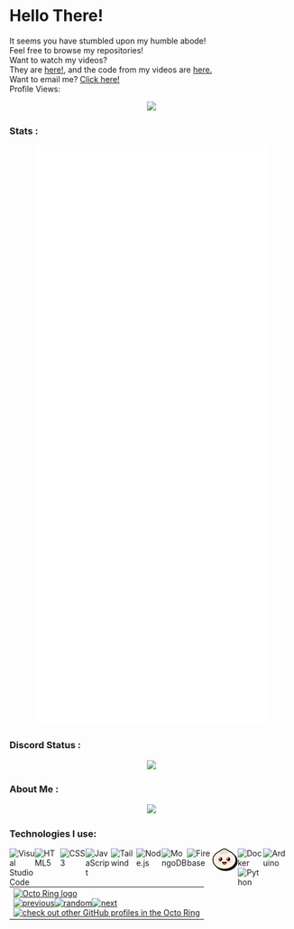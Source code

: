# Hello There!
It seems you have stumbled upon my humble abode!</br>
Feel free to browse my repositories!</br>
Want to watch my videos? </br>
They are [here!](https://deva.nom.za/yt),
and the code from my videos are [here.](https://github.com/42pb/videos)
</br>
Want to email me? 
[Click here!](mailto:admin@coderrrrr.site?subject=Hi%20there!)
</br>
Profile Views: </br>

<p align="center"> 
  <a href="https://github.com/turbomaster95" alt="Deva's GitHub">
    <img src="https://count.getloli.com/@coderrrrr?name=coderrrrr&theme=rule34&padding=7&offset=0&align=top&scale=0.8&pixelated=1&darkmode=0" />
    <!-- <img src="https://komarev.com/ghpvc/?username=turbomaster95&label=Profile%20views&color=0e75b6&style=flat" /> -->
  </a>
</p>

### Stats :
</details>
<!-- <p align='center'><a href="#"><img height=auto width=auto src="https://streak-stats.demolab.com?user=turbomaster95&theme=dark" height="1000px"/></a></p> -->
<p align='center'><a href="#"><img height=auto width=auto src="https://raw.githubusercontent.com/turbomaster95/turbomaster95/main/github-metrics.svg" height="1000px"/></a></p>

### Discord Status :
<!-- <img height=auto width=auto src="https://discord.c99.nl/widget/theme-1/765881288740569088.png" height="1000px"/> -->
</details>
<p align='center'><a href="https://discord.com/users/765881288740569088"><img height=auto width=auto src="https://lanyard.cnrad.dev/api/765881288740569088?theme=dark&showDisplayName=true"/></a></p>

### About Me :
</details>
<p align='center'><a href="#"><img height=auto width=auto src="https://readme-typing-svg.demolab.com?font=Fira+Code&duration=3000&pause=1000&width=435&lines=I+do+Python;I+do+HTML;I+do+CSS;I+do+JS" height="1000px"/></a></p>

### Technologies I use:
[<img align="left" alt="Visual Studio Code" width="45px" src="https://www.svgrepo.com/show/354522/visual-studio-code.svg" />](#)
[<img align="left" alt="HTML5" width="45px" src="https://www.vectorlogo.zone/logos/w3_html5/w3_html5-icon.svg" />](#)
[<img align="left" alt="CSS3" width="45px" src="https://www.vectorlogo.zone/logos/w3_css/w3_css-icon.svg" />](#)
[<img align="left" alt="JavaScript" width="45px" src="https://www.svgrepo.com/show/353925/javascript.svg" />](#)
[<img align="left" alt="Tailwind" width="45px" src="https://upload.wikimedia.org/wikipedia/commons/d/d5/Tailwind_CSS_Logo.svg" />](#)
[<img align="left" alt="Node.js" width="45px" src="https://www.svgrepo.com/show/378837/node.svg" />](#)
[<img align="left" alt="MongoDB" width="45px" src="https://www.vectorlogo.zone/logos/mongodb/mongodb-icon.svg" />](#)
[<img align="left" alt="Firebase" width="45px" src="https://www.vectorlogo.zone/logos/firebase/firebase-icon.svg" />](#)
[<img align="left" alt="BunJS" width="45px" src="https://github.com/bestofjs/bestofjs/blob/master/apps/bestofjs-nextjs/public/logos/bun.svg" />](#)
[<img align="left" alt="Docker" width="45px" src="https://www.vectorlogo.zone/logos/docker/docker-official.svg" />](#)
[<img align="left" alt="Arduino" width="45px" src="https://www.vectorlogo.zone/logos/arduino/arduino-icon.svg" />](#)
[<img align="left" alt="Python" width="45px" src="https://www.vectorlogo.zone/logos/python/python-icon.svg" />](#)

</br>
</br>
</br>

<table><tbody><tr><td><a href="https://octo-ring.com/"><img src="https://octo-ring.com/static/img/widget/top.png" width="99%" alt="Octo Ring logo" align="top"></a><br><a href="https://octo-ring.com/p/turbomaster95/prev"><img src="https://octo-ring.com/static/img/widget/prev.png" width="33%" alt="previous" align="top" title="previous profile"></a><a href="https://octo-ring.com/p/turbomaster95/random"><img src="https://octo-ring.com/static/img/widget/random.png" width="33%" alt="random" align="top" title="random profile"></a><a href="https://octo-ring.com/p/turbomaster95/next"><img src="https://octo-ring.com/static/img/widget/next.png" width="33%" alt="next" align="top" title="next profile"></a><br><a href="https://octo-ring.com/"><img src="https://octo-ring.com/static/img/widget/bottom.png" width="99%" alt="check out other GitHub profiles in the Octo Ring" align="top"></a></td></tr></tbody></table>
